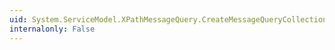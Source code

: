 ```yaml
---
uid: System.ServiceModel.XPathMessageQuery.CreateMessageQueryCollection
internalonly: False
---
```

